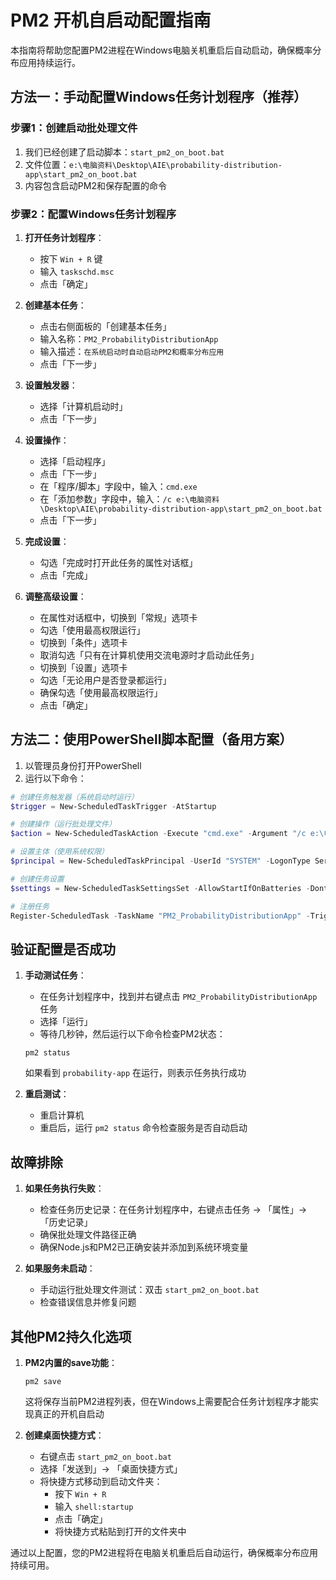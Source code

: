 # PM2 开机自启动配置指南

本指南将帮助您配置PM2进程在Windows电脑关机重启后自动启动，确保概率分布应用持续运行。

## 方法一：手动配置Windows任务计划程序（推荐）

### 步骤1：创建启动批处理文件

1. 我们已经创建了启动脚本：`start_pm2_on_boot.bat`
2. 文件位置：`e:\电脑资料\Desktop\AIE\probability-distribution-app\start_pm2_on_boot.bat`
3. 内容包含启动PM2和保存配置的命令

### 步骤2：配置Windows任务计划程序

1. **打开任务计划程序**：
   - 按下 `Win + R` 键
   - 输入 `taskschd.msc`
   - 点击「确定」

2. **创建基本任务**：
   - 点击右侧面板的「创建基本任务」
   - 输入名称：`PM2_ProbabilityDistributionApp`
   - 输入描述：`在系统启动时自动启动PM2和概率分布应用`
   - 点击「下一步」

3. **设置触发器**：
   - 选择「计算机启动时」
   - 点击「下一步」

4. **设置操作**：
   - 选择「启动程序」
   - 点击「下一步」
   - 在「程序/脚本」字段中，输入：`cmd.exe`
   - 在「添加参数」字段中，输入：`/c e:\电脑资料\Desktop\AIE\probability-distribution-app\start_pm2_on_boot.bat`
   - 点击「下一步」

5. **完成设置**：
   - 勾选「完成时打开此任务的属性对话框」
   - 点击「完成」

6. **调整高级设置**：
   - 在属性对话框中，切换到「常规」选项卡
   - 勾选「使用最高权限运行」
   - 切换到「条件」选项卡
   - 取消勾选「只有在计算机使用交流电源时才启动此任务」
   - 切换到「设置」选项卡
   - 勾选「无论用户是否登录都运行」
   - 确保勾选「使用最高权限运行」
   - 点击「确定」

## 方法二：使用PowerShell脚本配置（备用方案）

1. 以管理员身份打开PowerShell
2. 运行以下命令：

```powershell
# 创建任务触发器（系统启动时运行）
$trigger = New-ScheduledTaskTrigger -AtStartup

# 创建操作（运行批处理文件）
$action = New-ScheduledTaskAction -Execute "cmd.exe" -Argument "/c e:\电脑资料\Desktop\AIE\probability-distribution-app\start_pm2_on_boot.bat"

# 设置主体（使用系统权限）
$principal = New-ScheduledTaskPrincipal -UserId "SYSTEM" -LogonType ServiceAccount -RunLevel Highest

# 创建任务设置
$settings = New-ScheduledTaskSettingsSet -AllowStartIfOnBatteries -DontStopIfGoingOnBatteries -StartWhenAvailable

# 注册任务
Register-ScheduledTask -TaskName "PM2_ProbabilityDistributionApp" -Trigger $trigger -Action $action -Principal $principal -Settings $settings -Description "在系统启动时自动启动PM2和概率分布应用"
```

## 验证配置是否成功

1. **手动测试任务**：
   - 在任务计划程序中，找到并右键点击 `PM2_ProbabilityDistributionApp` 任务
   - 选择「运行」
   - 等待几秒钟，然后运行以下命令检查PM2状态：
   ```
   pm2 status
   ```
   如果看到 `probability-app` 在运行，则表示任务执行成功

2. **重启测试**：
   - 重启计算机
   - 重启后，运行 `pm2 status` 命令检查服务是否自动启动

## 故障排除

1. **如果任务执行失败**：
   - 检查任务历史记录：在任务计划程序中，右键点击任务 → 「属性」→ 「历史记录」
   - 确保批处理文件路径正确
   - 确保Node.js和PM2已正确安装并添加到系统环境变量

2. **如果服务未启动**：
   - 手动运行批处理文件测试：双击 `start_pm2_on_boot.bat`
   - 检查错误信息并修复问题

## 其他PM2持久化选项

1. **PM2内置的save功能**：
   ```
   pm2 save
   ```
   这将保存当前PM2进程列表，但在Windows上需要配合任务计划程序才能实现真正的开机自启动

2. **创建桌面快捷方式**：
   - 右键点击 `start_pm2_on_boot.bat`
   - 选择「发送到」→ 「桌面快捷方式」
   - 将快捷方式移动到启动文件夹：
     - 按下 `Win + R`
     - 输入 `shell:startup`
     - 点击「确定」
     - 将快捷方式粘贴到打开的文件夹中

通过以上配置，您的PM2进程将在电脑关机重启后自动运行，确保概率分布应用持续可用。